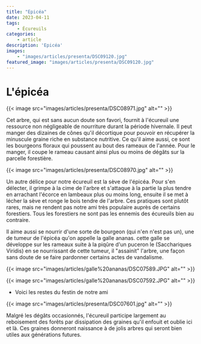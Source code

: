 ```yaml
---
title: "Epicéa"
date: 2023-04-11
tags: 
    - Écureuils
categories:
    - article
description: 'Epicéa'
images:
    - "images/articles/presenta/DSC09120.jpg"
featured_image: "images/articles/presenta/DSC09120.jpg"
---
```


# L'épicéa    

{{< image src="images/articles/presenta/DSC08971.jpg" alt="" >}} 

Cet arbre, qui est sans aucun doute son favori, fournit à l'écureuil une ressource non négligeable de nourriture durant la période hivernale. Il peut  manger des dizaines de cônes qu'il décortique pour pouvoir en récupérer la minuscule graine riche en substance nutritive. Ce qu'il aime aussi, ce sont les bourgeons floraux qui poussent au bout des rameaux de l'année. Pour le manger, il coupe le rameau causant ainsi plus ou moins de dégâts sur la parcelle forestière. 

{{< image src="images/articles/presenta/DSC08970.jpg" alt="" >}} 

Un autre délice pour notre écureuil est la sève de l'épicéa. Pour s'en délecter, il grimpe à la cime de l'arbre et s'attaque à la partie la plus tendre en arrachant l'écorce en lambeaux plus ou moins long, ensuite il se met à lécher la sève et ronge le bois tendre de l'arbre. Ces pratiques sont plutôt rares, mais ne rendent pas notre ami très populaire auprès de certains forestiers. Tous les forestiers ne sont pas les ennemis des écureuils bien au contraire.  

Il aime aussi se nourrir d'une sorte de bourgeon (qui n'en n'est pas un), une de tumeur de l'épicéa qu'on appelle la galle ananas. cette galle se développe sur les rameaux suite à la piqûre d'un puceron le (Sacchariques Viridis) en se nourrissant de cette tumeur, il "assainit" l'arbre, une façon sans doute de se faire pardonner certains actes de vandalisme. 

{{< image src="images/articles/galle%20ananas/DSC07589.JPG" alt="" >}} 

{{< image src="images/articles/galle%20ananas/DSC07592.JPG" alt="" >}} 

- Voici les restes du festin de notre ami 

{{< image src="images/articles/presenta/DSC07601.jpg" alt="" >}} 

Malgré les dégâts occasionnés, l'écureuil participe largement au reboisement des forêts par dissipation des graines qu'il enfouit et oublie ici et là. Ces graines donneront naissance à de jolis arbres qui seront bien utiles aux générations futures.